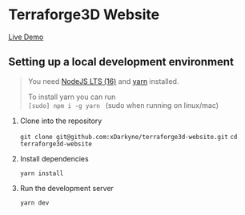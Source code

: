<div>
  <h1>Terraforge3D Website</h1>
</div>

[Live Demo](https://xdarkyne.github.io/terraforge3d-website/)

## Setting up a local development environment

> You need [NodeJS LTS (16)][nodejs] and [yarn][yarn] installed.
>
> To install yarn you can run <br> `[sudo] npm i -g yarn ` (sudo when running on linux/mac)

1. Clone into the repository

   `git clone git@github.com:xDarkyne/terraforge3d-website.git`
   `cd terraforge3d-website`

2. Install dependencies

   `yarn install`

3. Run the development server

   `yarn dev`

[nodejs]: https://nodejs.org/en/
[yarn]: https://classic.yarnpkg.com/lang/en/
